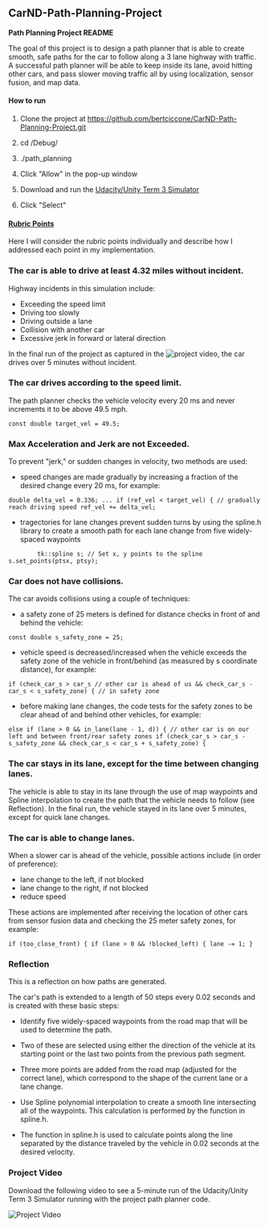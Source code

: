 ## CarND-Path-Planning-Project

**Path Planning Project README**

The goal of this project is to design a path planner that is able to create smooth, safe paths for the car to follow along a 3 lane highway with traffic. A successful path planner will be able to keep inside its lane, avoid hitting other cars, and pass slower moving traffic all by using localization, sensor fusion, and map data.

#### How to run

1. Clone the project at https://github.com/bertciccone/CarND-Path-Planning-Project.git

2. cd <project directory>/Debug/

3. ./path_planning

4. Click "Allow" in the pop-up window

5. Download and run the [Udacity/Unity Term 3 Simulator](https://github.com/udacity/self-driving-car-sim/releases/tag/T3_v1.2)
6. Click "Select"

#### [Rubric Points](https://review.udacity.com/#!/rubrics/1020/view)

Here I will consider the rubric points individually and describe how I addressed each point in my implementation.

### The car is able to drive at least 4.32 miles without incident.

Highway incidents in this simulation include:
- Exceeding the speed limit
- Driving too slowly
- Driving outside a lane
- Collision with another car
- Excessive jerk in forward or lateral direction

In the final run of the project as captured in the ![project video](./video/xxxxxxxxxxx), the car drives over 5 minutes without incident.

### The car drives according to the speed limit.

The path planner checks the vehicle velocity every 20 ms and never increments it to be above 49.5 mph.

`const double target_vel = 49.5;`

### Max Acceleration and Jerk are not Exceeded.

To prevent "jerk," or sudden changes in velocity, two methods are used:

- speed changes are made gradually by increasing a fraction of the desired change every 20 ms, for example:

`double delta_vel = 0.336;
...
if (ref_vel < target_vel) { // gradually reach driving speed
  ref_vel += delta_vel;`

- tragectories for lane changes prevent sudden turns by using the spline.h library to create a smooth path for each lane change from five widely-spaced waypoints

`         tk::spline s;
          // Set x, y points to the spline
          s.set_points(ptsx, ptsy);
`

### Car does not have collisions.

The car avoids collisions using a couple of techniques:

- a safety zone of 25 meters is defined for distance checks in front of and behind the vehicle:

`const double s_safety_zone = 25;
`
- vehicle speed is decreased/increased when the vehicle exceeds the safety zone of the vehicle in front/behind (as measured by s coordinate distance), for example:

`if (check_car_s > car_s // other car is ahead of us
    && check_car_s - car_s < s_safety_zone) { // in safety zone
`

- before making lane changes, the code tests for the safety zones to be clear ahead of and behind other vehicles, for example:

`else if (lane > 0 && in_lane(lane - 1, d)) {
    // other car is on our left and between front/rear safety zones
    if (check_car_s > car_s - s_safety_zone
        && check_car_s < car_s + s_safety_zone) {
`

### The car stays in its lane, except for the time between changing lanes.

The vehicle is able to stay in its lane through the use of map waypoints and Spline interpolation to create the path that the vehicle needs to follow (see Reflection). In the final run, the vehicle stayed in its lane over 5 minutes, except for quick lane changes.

### The car is able to change lanes.

When a slower car is ahead of the vehicle, possible actions include (in order of preference):
- lane change to the left, if not blocked
- lane change to the right, if not blocked
- reduce speed

These actions are implemented after receiving the location of other cars from sensor fusion data and checking the 25 meter safety zones, for example:

`if (too_close_front) {
    if (lane > 0 && !blocked_left) {
      lane -= 1;
    }
`

### Reflection

This is a reflection on how paths are generated.

The car's path is extended to a length of 50 steps every 0.02 seconds and is created with these basic steps:

- Identify five widely-spaced waypoints from the road map that will be used to determine the path.
- Two of these are selected using either the direction of the vehicle at its starting point or the last two points from the previous path segment.
- Three more points are added from the road map (adjusted for the correct lane), which correspond to the shape of the current lane or a lane change.

- Use Spline polynomial interpolation to create a smooth line intersecting all of the waypoints. This calculation is performed by the function in spline.h.

- The function in spline.h is used to calculate points along the line separated by the distance traveled by the vehicle in 0.02 seconds at the desired velocity.

### Project Video

Download the following video to see a 5-minute run of the Udacity/Unity Term 3 Simulator running with the project path planner code.

![Project Video](./video/xxxxxxxxxxx)
